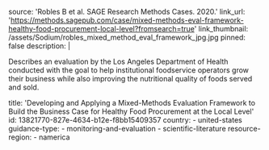 source: 'Robles B et al. SAGE Research Methods Cases. 2020.'
link_url: 'https://methods.sagepub.com/case/mixed-methods-eval-framework-healthy-food-procurement-local-level?fromsearch=true'
link_thumbnail: /assets/Sodium/robles_mixed_method_eval_framework_jpg.jpg
pinned: false
description: |
  <p>Describes an evaluation by the Los Angeles Department of Health conducted with the goal to help institutional foodservice operators grow their business while also improving the nutritional quality of foods served and sold.
  </p>
title: 'Developing and Applying a Mixed-Methods Evaluation Framework to Build the Business Case for Healthy Food Procurement at the Local Level'
id: 13821770-827e-4634-b12e-f8bb15409357
country:
  - united-states
guidance-type:
  - monitoring-and-evaluation
  - scientific-literature
resource-region:
  - namerica
